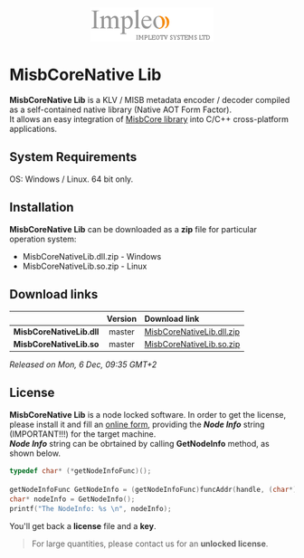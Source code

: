 
<div align="center">
  <a >
    <img src="images/impleo_logo.png" alt="Logo" >
  </a>
</div>

# MisbCoreNative Lib

**MisbCoreNative Lib** is a KLV / MISB metadata encoder / decoder compiled as a self-contained native library (Native AOT Form Factor).  
It allows an easy integration of [MisbCore library](https://www.impleotv.com/content/misbcore/help/index.html) into C/C++ cross-platform applications.

## System Requirements
OS: Windows / Linux. 64 bit only.

## Installation

**MisbCoreNative Lib**  can be downloaded as a **zip** file for particular operation system:  
 - MisbCoreNativeLib.dll.zip  - Windows
 - MisbCoreNativeLib.so.zip   - Linux

## Download links

|          | Version             | Download link                                                           | 
|:---------|:-------------------:|:------------------------------------------------------------------------|
| **MisbCoreNativeLib.dll** |  master | [MisbCoreNativeLib.dll.zip](https://github.com/impleotv/misbcore-native-lib-release/releases/latest/download/MisbCoreNativeLib.dll.zip) | 
| **MisbCoreNativeLib.so**  |  master | [MisbCoreNativeLib.so.zip](https://github.com/impleotv/misbcore-native-lib-release/releases/latest/download/MisbCoreNativeLib.so.zip)   | 

*Released on Mon, 6 Dec, 09:35 GMT+2*


## License

**MisbCoreNative Lib** is a node locked software. In order to get the license, please install it and fill an [online form](https://docs.google.com/forms/d/e/1FAIpQLSd_XW6bDsFce1G1cpds4gMQNlwNax0CvkWzcMbscxZ5rLaIbA/viewform), providing the ***Node Info*** string (IMPORTANT!!!) for the target machine.  
***Node Info*** string can be obrtained by calling **GetNodeInfo** method, as shown below.

```cpp
typedef char* (*getNodeInfoFunc)();

getNodeInfoFunc GetNodeInfo = (getNodeInfoFunc)funcAddr(handle, (char*)"GetNodeInfo");
char* nodeInfo = GetNodeInfo();
printf("The NodeInfo: %s \n", nodeInfo);
```


You'll get back a **license** file and a **key**.

> For large quantities, please contact us for an **unlocked license**.
